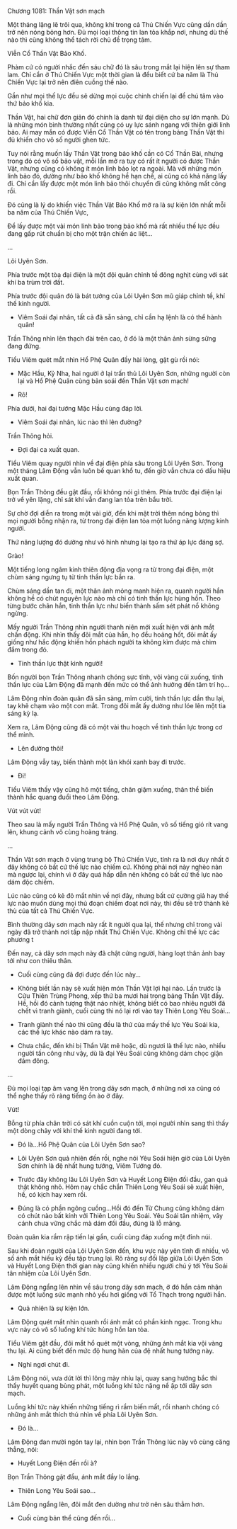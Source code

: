 




Chương 1081: Thần Vật sơn mạch


Một tháng lặng lẽ trôi qua, không khí trong cả Thú Chiến Vực cũng dần dần trở nên nóng bỏng hơn. Đủ mọi loại thông tin lan tỏa khắp nơi, nhưng dù thế nào thì cũng không thể tách rời chủ đề trọng tâm.

Viễn Cổ Thần Vật Bảo Khố.

Phàm cứ có người nhắc đến sáu chữ đó là sâu trong mắt lại hiện lên sự tham lam. Chỉ cần ở Thú Chiến Vực một thời gian là đều biết cứ ba năm là Thú Chiến Vực lại trở nên điên cuồng thế nào.

Gần như mọi thế lực đều sẽ dừng mọi cuộc chinh chiến lại đề chú tâm vào thứ bảo khố kia.

Thần Vật, hai chữ đơn giản đó chính là danh từ đại diện cho sự lớn mạnh. Dù là những món bình thường nhất cũng có uy lực sánh ngang với thiên giới linh bảo. Ai may mắn có được Viễn Cổ Thần Vật có tên trong bảng Thần Vật thì đủ khiến cho vô số người ghen tức.

Tuy nói rằng muốn lấy Thần Vật trong bảo khố cần có Cổ Thần Bài, nhưng trong đó có vô số bảo vật, mỗi lần mở ra tuy có rất ít người có được Thần Vật, nhưng cũng có không ít món linh bảo lọt ra ngoài. Mà với những món linh bảo đó, dường như bảo khố không hề hạn chế, ai cũng có khả năng lấy đi. Chỉ cần lấy được một món linh bảo thôi chuyến đi cũng không mất công rồi.

Đó cũng là lý do khiến việc Thần Vật Bảo Khố mở ra là sự kiện lớn nhất mỗi ba năm của Thú Chiến Vực,

Để lấy được một vài món linh bảo trong bảo khố mà rất nhiều thế lực đều đang gấp rút chuẩn bị cho một trận chiến ác liệt…

…

Lôi Uyên Sơn.

Phía trước một tòa đại điện là một đội quân chỉnh tề đông nghịt cùng với sát khí ba trùm trời đất.

Phía trước đội quân đó là bát tướng của Lôi Uyên Sơn mũ giáp chỉnh tề, khí thế kinh người.

- Viêm Soái đại nhân, tất cả đã sẵn sàng, chỉ cần hạ lệnh là có thể hành quân!

Trần Thông nhìn lên thạch đài trên cao, ở đó là một thân ảnh sừng sững đang đứng.

Tiểu Viêm quét mắt nhìn Hổ Phệ Quân đầy hài lòng, gật gù rồi nói:

- Mặc Hầu, Kỷ Nha, hai người ở lại trấn thủ Lôi Uyên Sơn, những người còn lại và Hổ Phệ Quân cùng bản soái đến Thần Vật sơn mạch!

- Rõ!

Phía dưới, hai đại tướng Mặc Hầu cùng đáp lời.

- Viêm Soái đại nhân, lúc nào thì lên đường?

Trần Thông hỏi.

- Đợi đại ca xuất quan.

Tiểu Viêm quay người nhìn về đại điện phía sâu trong Lôi Uyên Sơn. Trong một tháng Lâm Động vẫn luôn bế quan khổ tu, đến giờ vẫn chưa có dấu hiệu xuất quan.

Bọn Trần Thông đều gật đầu, rồi không nói gì thêm. Phía trước đại điện lại trở về yên lặng, chỉ sát khí vẫn đang lan tỏa trên bầu trời.

Sự chờ đợi diễn ra trong một vài giờ, đến khi mặt trời thêm nóng bỏng thì mọi người bỗng nhận ra, từ trong đại điện lan tỏa một luồng năng lượng kinh người.

Thứ năng lượng đó dường như vô hình nhưng lại tạo ra thứ áp lực đáng sợ.

Grào!

Một tiếng long ngâm kinh thiên động địa vọng ra từ trong đại điện, một chùm sáng ngưng tụ từ tinh thần lực bắn ra.

Chùm sáng dần tan đi, một thân ảnh mỏng manh hiện ra, quanh người hắn không hề có chút nguyên lực nào mà chỉ có tinh thần lực hùng hồn. Theo từng bước chân hắn, tinh thần lực như biến thành sấm sét phát nổ không ngừng.

Mấy người Trần Thông nhìn người thanh niên mới xuất hiện với ánh mắt chấn động. Khi nhìn thấy đôi mắt của hắn, họ đều hoảng hốt, đôi mắt ấy giống như hắc động khiến hồn phách người ta không kìm được mà chìm đắm trong đó.

- Tinh thần lực thật kinh người!

Bốn người bọn Trần Thông nhanh chóng sực tỉnh, vội vàng cúi xuống, tinh thần lực của Lâm Động đã mạnh đến mức có thể ảnh hưởng đến tâm trí họ…

Lâm Động nhìn đoàn quân đã sẵn sàng, mỉm cười, tinh thần lực dần thu lại, tay khẽ chạm vào một con mắt. Trong đôi mắt ấy dường như lóe lên một tia sáng kỳ lạ.

Xem ra, Lâm Động cũng đã có một vài thu hoạch về tinh thần lực trong cơ thể mình.

- Lên đường thôi!

Lâm Động vẫy tay, biến thành một làn khói xanh bay đi trước.

- Đi!

Tiểu Viêm thấy vậy cũng hô một tiếng, chân giậm xuống, thân thể biến thành hắc quang đuổi theo Lâm Động.

Vút vút vút!

Theo sau là mấy người Trần Thông và Hổ Phệ Quân, vô số tiếng gió rít vang lên, khung cảnh vô cùng hoàng tráng.

…

Thần Vật sơn mạch ở vùng trung bộ Thú Chiến Vực, tính ra là nơi duy nhất ở đây không có bất cứ thế lực nào chiếm cứ. Không phải nơi này nghèo nàn mà ngược lại, chính vì ở đây quá hấp dẫn nên không có bất cứ thế lực nào dám độc chiếm.

Lúc nào cũng có kẻ đỏ mắt nhìn về nơi đây, nhưng bất cứ cường giả hay thế lực nào muốn dùng mọi thủ đoạn chiếm đoạt nơi này, thì đều sẽ trở thành kẻ thù của tất cả Thú Chiến Vực.

Bình thường dãy sơn mạch này rất ít người qua lại, thế nhưng chỉ trong vài ngày đã trở thành nơi tấp nập nhất Thú Chiến Vực. Không chỉ thế lực các phương t

Đến nay, cả dãy sơn mạch này đã chật cứng người, hàng loạt thân ảnh bay tới như con thiêu thân.

- Cuối cùng cũng đã đợi được đến lúc này…

- Không biết lần này sẽ xuất hiện món Thần Vật lợi hại nào. Lần trước là Cửu Thiên Trùng Phong, xếp thứ ba mươi hai trong bảng Thần Vật đấy. Hề, hồi đó cảnh tượng thật náo nhiệt, không biết có bao nhiêu người đã chết vì tranh giành, cuối cùng thì nó lại rơi vào tay Thiên Long Yêu Soái…

- Tranh giành thế nào thì cũng đều là thứ của mấy thế lực Yêu Soái kia, các thế lực khác nào dám ra tay.

- Chưa chắc, đến khi bị Thần Vật mê hoặc, dù ngươi là thế lực nào, nhiều người tấn công như vậy, dù là đại Yêu Soái cũng không dám chọc giận đám đông.

…

Đủ mọi loại tạp âm vang lên trong dãy sơn mạch, ở những nơi xa cũng có thể nghe thấy rõ ràng tiếng ồn ào ở đây.

Vút!

Bỗng từ phía chân trời có sát khí cuồn cuộn tới, mọi người nhìn sang thì thấy một dòng chảy với khí thế kinh người đang tới.

- Đó là…Hổ Phệ Quân của Lôi Uyên Sơn sao?

- Lôi Uyên Sơn quả nhiên đến rồi, nghe nói Yêu Soái hiện giờ của Lôi Uyên Sơn chính là đệ nhất hung tướng, Viêm Tướng đó.

- Trước đây không lâu Lôi Uyên Sơn và Huyết Long Điện đối đầu, gan quả thật không nhỏ. Hôm nay chắc chắn Thiên Long Yêu Soái sẽ xuất hiện, hề, có kịch hay xem rồi.

- Đúng là có phần ngông cuồng…Hồi đó đến Từ Chung cũng không dám có chút nào bất kính với Thiên Long Yêu Soái. Yêu Soái tân nhiệm, vây cánh chưa vững chắc mà dám đối đầu, đúng là lỗ mãng.

Đoàn quân kia rầm rập tiến lại gần, cuối cùng đáp xuống một đỉnh núi.

Sau khi đoàn người của Lôi Uyên Sơn đến, khu vực này yên tĩnh đi nhiều, vô số ánh mắt hiếu kỳ đều tập trung lại. Rõ ràng sự đối lập giữa Lôi Uyên Sơn và Huyết Long Điện thời gian này cũng khiến nhiều người chú ý tới Yêu Soái tân nhiệm của Lôi Uyên Sơn.

Lâm Động ngẩng lên nhìn về sâu trong dãy sơn mạch, ở đó hắn cảm nhận được một luồng sức mạnh nhỏ yếu hơi giống với Tổ Thạch trong người hắn.

- Quả nhiên là sự kiện lớn.

Lâm Động quét mắt nhìn quanh rồi ánh mắt có phần kinh ngạc. Trong khu vực này có vô số luồng khí tức hùng hồn lan tỏa.

Tiểu Viêm gật đầu, đôi mắt hổ quét một vòng, những ánh mắt kia vội vàng thu lại. Ai cũng biết đến mức độ hung hãn của đệ nhất hung tướng này.

- Nghỉ ngơi chút đi.

Lâm Động nói, vưa dứt lời thì lông mày nhíu lại, quay sang hướng bắc thì thấy huyết quang bùng phát, một luồng khí tức nặng nề ập tới dãy sơn mạch.

Luồng khí tức này khiến những tiếng rì rầm biến mất, rồi nhanh chóng có những ánh mắt thích thú nhìn về phía Lôi Uyên Sơn.

- Đó là…

Lâm Động đan mười ngón tay lại, nhìn bọn Trần Thông lúc này vô cùng căng thẳng, nói:

- Huyết Long Điện đến rồi à?

Bọn Trần Thông gật đầu, ánh mắt đầy lo lắng.

- Thiên Long Yêu Soái sao…

Lâm Động ngẩng lên, đôi mắt đen dường như trở nên sâu thẳm hơn.

- Cuối cùng bản thể cũng đến rồi…





